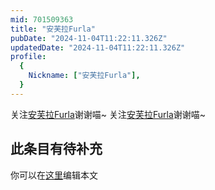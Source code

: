 ```yaml
---
mid: 701509363
title: "安芙拉Furla"
pubDate: "2024-11-04T11:22:11.326Z"
updatedDate: "2024-11-04T11:22:11.326Z"
profile:
  {
    Nickname: ["安芙拉Furla"],
  }
---
```


关注[安芙拉Furla](https://space.bilibili.com/701509363)谢谢喵~ 关注[安芙拉Furla](https://space.bilibili.com/701509363)谢谢喵~

## 此条目有待补充
你可以在[这里](https://github.com/Yuhanawa/VTuber.ICU/edit/master/src/content/v/安芙拉Furla/index.md)编辑本文
